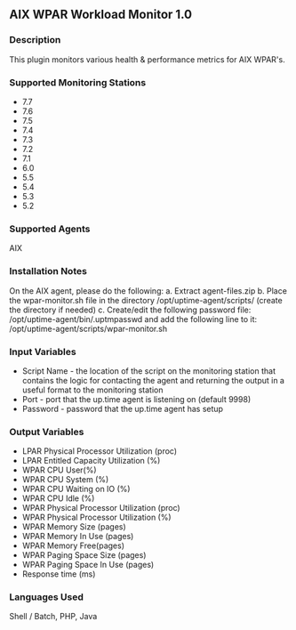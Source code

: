 ## AIX WPAR Workload Monitor 1.0

### Description
This plugin monitors various health & performance metrics for AIX WPAR's.

### Supported Monitoring Stations
* 7.7
* 7.6
* 7.5
* 7.4
* 7.3
* 7.2
* 7.1
* 6.0
* 5.5
* 5.4
* 5.3
* 5.2

### Supported Agents
AIX

### Installation Notes

On the AIX agent, please do the following:
a. Extract agent-files.zip
b. Place the wpar-monitor.sh file in the directory /opt/uptime-agent/scripts/
(create the directory if needed)
c. Create/edit the following password file:
/opt/uptime-agent/bin/.uptmpasswd
and add the following line to it:
/opt/uptime-agent/scripts/wpar-monitor.sh 

### Input Variables
* Script Name - the location of the script on the monitoring station that contains the logic for contacting the agent and returning the output in a useful format to the monitoring station
* Port - port that the up.time agent is listening on (default 9998)
* Password - password that the up.time agent has setup

### Output Variables
* LPAR Physical Processor Utilization (proc)	
* LPAR Entitled Capacity Utilization (%)	
* WPAR CPU User(%)	
* WPAR CPU System (%)	
* WPAR CPU Waiting on IO (%)	
* WPAR CPU Idle (%)	
* WPAR Physical Processor Utilization (proc)	
* WPAR Physical Processor Utilization (%)	
* WPAR Memory Size (pages)	
* WPAR Memory In Use (pages)	
* WPAR Memory Free(pages)	
* WPAR Paging Space Size (pages)	
* WPAR Paging Space In Use (pages)	
* Response time (ms)

### Languages Used
Shell / Batch, PHP, Java
